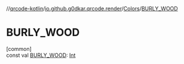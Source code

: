 //[qrcode-kotlin](../../../index.md)/[io.github.g0dkar.qrcode.render](../index.md)/[Colors](index.md)/[BURLY_WOOD](-b-u-r-l-y_-w-o-o-d.md)

# BURLY_WOOD

[common]\
const val [BURLY_WOOD](-b-u-r-l-y_-w-o-o-d.md): [Int](https://kotlinlang.org/api/latest/jvm/stdlib/kotlin/-int/index.html)
